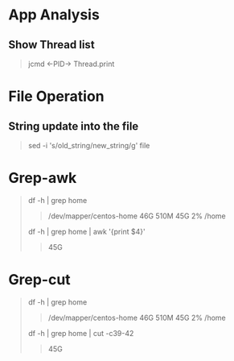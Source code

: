 # App Analysis
## Show Thread list
> jcmd <-PID-> Thread.print

# File Operation
## String update into the file
> sed -i 's/old_string/new_string/g' file

# Grep-awk
> df -h | grep home
> > /dev/mapper/centos-home   46G  510M   45G   2% /home
> > 
> df -h | grep home | awk '{print $4}'
> > 45G

# Grep-cut
> df -h | grep home
> > /dev/mapper/centos-home   46G  510M   45G   2% /home
>
> df -h | grep home | cut -c39-42
> > 45G

